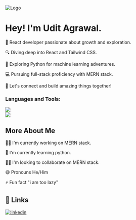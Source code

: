 
![Logo](https://cdna.artstation.com/p/assets/images/images/028/102/058/original/pixel-jeff-matrix-s.gif?1593487263)


# Hey! I'm Udit Agrawal.

🚀 React developer passionate about growth and exploration.

🔍 Diving deep into React and Tailwind CSS.

🐍 Exploring Python for machine learning adventures.

💻 Pursuing full-stack proficiency with MERN stack.

👥 Let's connect and build amazing things together!


<h3 align="left">Languages and Tools:</h3>
<img src="https://skillicons.dev/icons?i=html,css,tailwindcss,bootstrap,c,java,python,ejs" />
<br>
<img src="https://skillicons.dev/icons?i=express,react,nodejs,mongodb" />


## More About Me
👩‍💻 I'm currently working on MERN stack.

🧠 I'm currently learning python.

👯‍♀️ I'm looking to collaborate on MERN stack.

😄 Pronouns He/Him

⚡️ Fun fact "i am too lazy" 


## 🔗 Links
[![linkedin](https://img.shields.io/badge/linkedin-0A66C2?style=for-the-badge&logo=linkedin&logoColor=white)](https://www.linkedin.com/in/udit-agrawal-141292276/)


